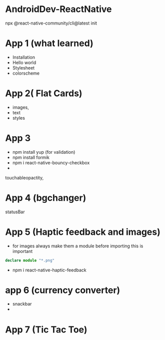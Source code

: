 # AndroidDev-ReactNative

npx @react-native-community/cli@latest init <name>

# App 1 (what learned)

- Installation 
- Hello world 
- Stylesheet
- colorscheme


# App 2( Flat Cards)

- images,
- text
- styles


# App 3 
- npm install yup (for validation)
- npm install formik
- npm i react-native-bouncy-checkbox
- 
touchableopactity,

# App 4 (bgchanger)
statusBar

# App 5 (Haptic feedback and images)
- for images always make them a module before importing this is important 
 ```typescript
declare module "*.png"
```

- npm i react-native-haptic-feedback

# app 6 (currency converter)
- snackbar
- 
# App 7 (Tic Tac Toe)

